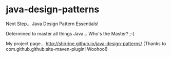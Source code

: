 # java-design-patterns
Next Step... Java Design Pattern Essentials!

Determined to master all things Java... Who's the Master? ;-)

My project page... http://shirrine.github.io/java-design-patterns/ (Thanks to com.github.github:site-maven-plugin! Woohoo!)
